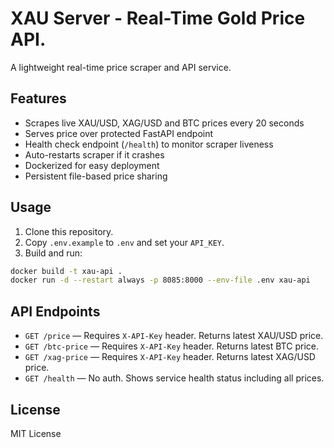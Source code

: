# XAU Server - Real-Time Gold Price API.
A lightweight real-time price scraper and API service.
## Features
- Scrapes live XAU/USD, XAG/USD and BTC prices every 20 seconds
- Serves price over protected FastAPI endpoint
- Health check endpoint (`/health`) to monitor scraper liveness
- Auto-restarts scraper if it crashes
- Dockerized for easy deployment
- Persistent file-based price sharing
## Usage
1. Clone this repository.
2. Copy `.env.example` to `.env` and set your `API_KEY`.
3. Build and run:
```bash
docker build -t xau-api .
docker run -d --restart always -p 8085:8000 --env-file .env xau-api
```
## API Endpoints
- `GET /price` — Requires `X-API-Key` header. Returns latest XAU/USD price.
- `GET /btc-price` — Requires `X-API-Key` header. Returns latest BTC price.
- `GET /xag-price` — Requires `X-API-Key` header. Returns latest XAG/USD price.
- `GET /health` — No auth. Shows service health status including all prices.
## License
MIT License

